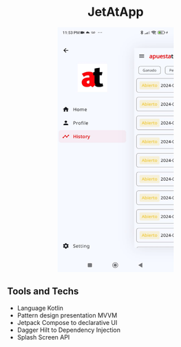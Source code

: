 <h1 align="center">JetAtApp</h1>
<p align="center">
<img src="/app/src/main/res/drawable/imagen.png" width="270" height="570">


## Tools and Techs
* Language Kotlin
* Pattern design presentation MVVM
* Jetpack Compose to declarative UI
* Dagger Hilt to Dependency Injection
* Splash Screen API

